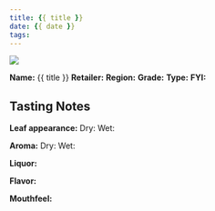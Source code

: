 ```yaml
---
title: {{ title }}
date: {{ date }}
tags:
---
```


![](/tiftaylor.com/images/filename.jpg)

**Name:** {{ title }}
**Retailer:**
**Region:**
**Grade:**
**Type:**
**FYI:**

## Tasting Notes

**Leaf appearance:**
Dry:
Wet:

**Aroma:**
Dry:
Wet:

**Liquor:**

**Flavor:**

**Mouthfeel:**
